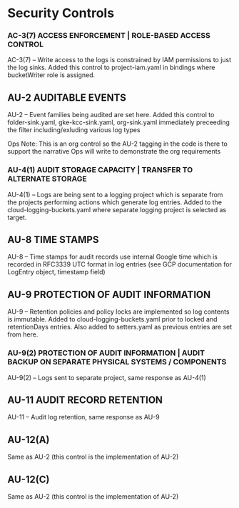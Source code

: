 # Security Controls

### AC-3(7) ACCESS ENFORCEMENT | ROLE-BASED ACCESS CONTROL

AC-3(7) – Write access to the logs is constrained by IAM permissions to just the log sinks.
Added this control to project-iam.yaml in bindings where bucketWriter role is assigned.

## AU-2 AUDITABLE EVENTS

AU-2 – Event families being audited are set here. Added this control to folder-sink.yaml,
gke-kcc-sink.yaml, org-sink.yaml immediately preceeding the filter including/exluding
various log types

Ops Note: This is an org control so the AU-2 tagging in the code is there to support the
narrative Ops will write to demonstrate the org requirements

### AU-4(1) AUDIT STORAGE CAPACITY | TRANSFER TO ALTERNATE STORAGE

AU-4(1) – Logs are being sent to a logging project which is separate from the projects
performing actions which generate log entries. Added to the cloud-logging-buckets.yaml
where separate logging project is selected as target. 

## AU-8 TIME STAMPS

AU-8 – Time stamps for audit records use internal Google time which is recorded in
RFC3339 UTC format in log entries (see GCP documentation for LogEntry object, timestamp field)

## AU-9 PROTECTION OF AUDIT INFORMATION

AU-9 – Retention policies and policy locks are implemented so log contents is immutable. Added to 
cloud-logging-buckets.yaml prior to locked and retentionDays entries. Also added to setters.yaml
as previous entries are set from here.

### AU-9(2) PROTECTION OF AUDIT INFORMATION | AUDIT BACKUP ON SEPARATE PHYSICAL SYSTEMS / COMPONENTS

AU-9(2) – Logs sent to separate project, same response as AU-4(1)

## AU-11 AUDIT RECORD RETENTION

AU-11 – Audit log retention, same response as AU-9

## AU-12(A)

Same as AU-2 (this control is the implementation of AU-2)

## AU-12(C)

Same as AU-2 (this control is the implementation of AU-2)
